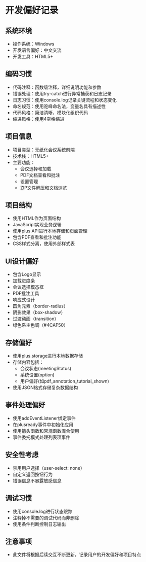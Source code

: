 # 开发偏好记录

## 系统环境
- 操作系统：Windows
- 开发语言偏好：中文交流
- 开发工具：HTML5+

## 编码习惯
- 代码注释：函数级注释，详细说明功能和参数
- 错误处理：使用try-catch进行异常捕获和日志记录
- 日志习惯：使用console.log记录关键流程和状态变化
- 命名规范：使用驼峰命名法，变量名具有描述性
- 代码风格：简洁清晰，模块化组织代码
- 缩进风格：使用4空格缩进

## 项目信息
- 项目类型：无纸化会议系统前端
- 技术栈：HTML5+
- 主要功能：
  - 会议选择和加载
  - PDF文档查看和批注
  - 设置管理
  - ZIP文件解压和文档浏览

## 项目结构
- 使用HTML作为页面结构
- JavaScript实现业务逻辑
- 使用plus API进行本地存储和页面管理
- 包含PDF查看和批注功能
- CSS样式分离，使用外部样式表

## UI设计偏好
- 包含Logo显示
- 加载进度条
- 会议选择模态框
- PDF批注工具
- 响应式设计
- 圆角元素（border-radius）
- 阴影效果（box-shadow）
- 过渡动画（transition）
- 绿色系主色调（#4CAF50）

## 存储偏好
- 使用plus.storage进行本地数据存储
- 存储内容包括：
  - 会议状态(meetingStatus)
  - 系统设置(option)
  - 用户偏好(如pdf_annotation_tutorial_shown)
- 使用JSON格式存储复杂数据结构

## 事件处理偏好
- 使用addEventListener绑定事件
- 在plusready事件中初始化应用
- 使用箭头函数和常规函数混合使用
- 事件委托模式处理列表项事件

## 安全性考虑
- 禁用用户选择（user-select: none）
- 自定义返回按钮行为
- 错误信息不暴露敏感信息

## 调试习惯
- 使用console.log进行状态跟踪
- 注释掉不需要的调试代码而非删除
- 使用条件判断控制日志输出

## 注意事项
- 此文件将根据后续交互不断更新，记录用户的开发偏好和项目特点